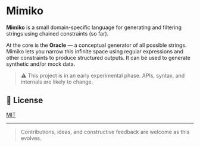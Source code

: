 # Mimiko

**Mimiko** is a small domain-specific language for generating and filtering strings using chained constraints (so far).

At the core is the **Oracle** — a conceptual generator of all possible strings. Mimiko lets you narrow this infinite space using regular expressions and other constraints to produce structured outputs.
It can be used to generate synthetic and/or mock data.

> ⚠️ This project is in an early experimental phase. APIs, syntax, and internals are likely to change.


## 📄 License

[MIT](https://www.tldrlegal.com/license/mit-license)

---

> Contributions, ideas, and constructive feedback are welcome as this evolves.
